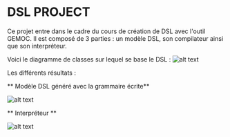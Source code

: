 # DSL PROJECT
Ce projet entre dans le cadre du cours de création de DSL avec l'outil GEMOC.
Il est composé de 3 parties : un modèle DSL, son compilateur ainsi que son interpréteur.

Voici le diagramme de classes sur lequel se base le DSL :
![alt text](https://github.com/Karlito44/GEMOC_DSL_AARAB/blob/master/dc.PNG)

Les différents résultats :

** Modèle DSL généré avec la grammaire écrite**

![alt text](https://github.com/Karlito44/GEMOC_DSL_AARAB/blob/master/modele_dsl.PNG)

** Interpréteur **

![alt text](https://github.com/Karlito44/GEMOC_DSL_AARAB/blob/master/interpreteur_result.PNG)